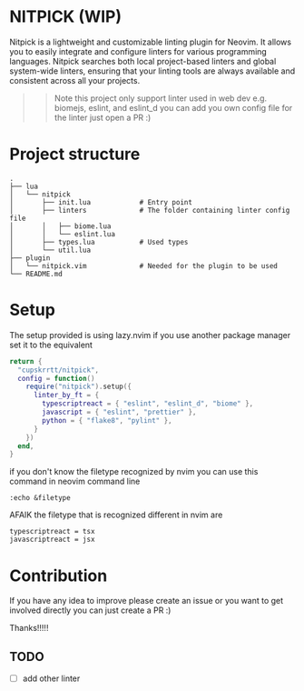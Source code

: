 # NITPICK (WIP)

Nitpick is a lightweight and customizable linting plugin for Neovim. It allows you to easily integrate and configure linters for various programming languages. Nitpick searches both local project-based linters and global system-wide linters, ensuring that your linting tools are always available and consistent across all your projects. 

>> Note this project only support linter used in web dev e.g. biomejs, eslint, and eslint_d you can add you own config file for the linter just open a PR :)

# Project structure

```
.
├── lua
│   └── nitpick
│       ├── init.lua            # Entry point
│       ├── linters             # The folder containing linter config file
│       │   ├── biome.lua
│       │   └── eslint.lua
│       ├── types.lua           # Used types
│       └── util.lua
├── plugin                  
│   └── nitpick.vim             # Needed for the plugin to be used
└── README.md
```

# Setup

The setup provided is using lazy.nvim if you use another package manager set it to the equivalent

```lua
return {
  "cupskrrtt/nitpick",
  config = function()
    require("nitpick").setup({
      linter_by_ft = {
        typescriptreact = { "eslint", "eslint_d", "biome" },
        javascript = { "eslint", "prettier" },
        python = { "flake8", "pylint" },
      }
    })
  end,
}
```

if you don't know the filetype recognized by nvim you can use this command in neovim command line
```
:echo &filetype
```

AFAIK the filetype that is recognized different in nvim are

```
typescriptreact = tsx
javascriptreact = jsx
```

# Contribution

If you have any idea to improve please create an issue or you want to get involved directly you can just create a PR :)

Thanks!!!!!


## TODO
- [ ] add other linter

